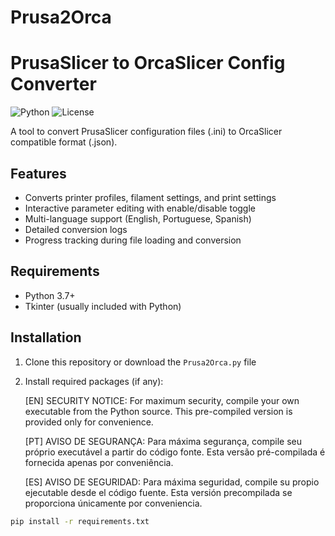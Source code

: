 # Prusa2Orca
# PrusaSlicer to OrcaSlicer Config Converter

![Python](https://img.shields.io/badge/python-3.7+-blue.svg)
![License](https://img.shields.io/badge/license-MIT-green.svg)

A tool to convert PrusaSlicer configuration files (.ini) to OrcaSlicer compatible format (.json).

## Features

- Converts printer profiles, filament settings, and print settings
- Interactive parameter editing with enable/disable toggle
- Multi-language support (English, Portuguese, Spanish)
- Detailed conversion logs
- Progress tracking during file loading and conversion

## Requirements

- Python 3.7+
- Tkinter (usually included with Python)

## Installation

1. Clone this repository or download the `Prusa2Orca.py` file
2. Install required packages (if any):

    [EN] SECURITY NOTICE:
    For maximum security, compile your own executable from the Python source.
    This pre-compiled version is provided only for convenience.

    [PT] AVISO DE SEGURANÇA:
    Para máxima segurança, compile seu próprio executável a partir do código fonte.
    Esta versão pré-compilada é fornecida apenas por conveniência.

    [ES] AVISO DE SEGURIDAD:
    Para máxima seguridad, compile su propio ejecutable desde el código fuente.
    Esta versión precompilada se proporciona únicamente por conveniencia.

```bash
pip install -r requirements.txt

